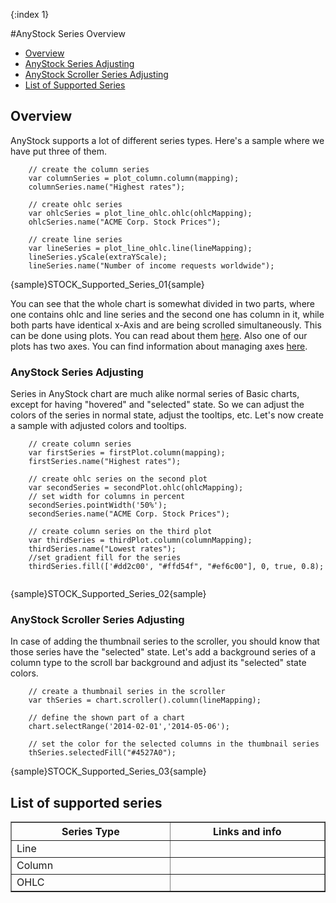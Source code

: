 {:index 1}

#AnyStock Series Overview

* [Overview](#overview)
 * [AnyStock Series Adjusting](#anystock_series_adjusting)
 * [AnyStock Scroller Series Adjusting](#anystock_scroller_series_adjusting)
* [List of Supported Series](#list_of_supported_series)


## Overview

AnyStock supports a lot of different series types. Here's a sample where we have put three of them. 

```
    // create the column series
    var columnSeries = plot_column.column(mapping);
    columnSeries.name("Highest rates");

	// create ohlc series
    var ohlcSeries = plot_line_ohlc.ohlc(ohlcMapping);
    ohlcSeries.name("ACME Corp. Stock Prices");

	// create line series
    var lineSeries = plot_line_ohlc.line(lineMapping);
    lineSeries.yScale(extraYScale);
    lineSeries.name("Number of income requests worldwide");
```
{sample}STOCK\_Supported\_Series\_01{sample}

You can see that the whole chart is somewhat divided in two parts, where one contains ohlc and line series and the second one has column in it, while both parts have identical x-Axis and are being scrolled simultaneously. This can be done using plots. You can read about them [here](../Chart_Plots). Also one of our plots has two axes. You can find information about managing axes [here](../../Axes_and_Grids/Axis_Basics).

### AnyStock Series Adjusting


Series in AnyStock chart are much alike normal series of Basic charts, except for having "hovered" and "selected" state. So we can adjust the colors of the series in normal state, adjust the tooltips, etc. Let's now create a sample with adjusted colors and tooltips.

```
    // create column series
    var firstSeries = firstPlot.column(mapping);
    firstSeries.name("Highest rates");

    // create ohlc series on the second plot
    var secondSeries = secondPlot.ohlc(ohlcMapping);
    // set width for columns in percent
    secondSeries.pointWidth('50%');
    secondSeries.name("ACME Corp. Stock Prices");

    // create column series on the third plot
    var thirdSeries = thirdPlot.column(columnMapping);
    thirdSeries.name("Lowest rates");
    //set gradient fill for the series
    thirdSeries.fill(['#dd2c00', "#ffd54f", "#ef6c00"], 0, true, 0.8);
	
```
{sample}STOCK\_Supported\_Series\_02{sample}


### AnyStock Scroller Series Adjusting

In case of adding the thumbnail series to the scroller, you should know that those series have the "selected" state. Let's add a background series of a column type to the scroll bar background and adjust its "selected" state colors.

```
    // create a thumbnail series in the scroller
    var thSeries = chart.scroller().column(lineMapping);

    // define the shown part of a chart 
    chart.selectRange('2014-02-01','2014-05-06');
        
    // set the color for the selected columns in the thumbnail series
    thSeries.selectedFill("#4527A0");
```

{sample}STOCK\_Supported\_Series\_03{sample}


## List of supported series

<table width="750" border="1" class="dtTABLE">
<tbody><tr>
<th width="350"><b>Series Type</b></th>
<th width="350"><b>Links and info</b></th>
</tr>
<tr>
<td>Line</td>
<td></td>
</tr>
<tr>
<td>Column</td>
<td></td>
</tr>
<tr>
<td>OHLC</td>
<td></td>
</tr>
</tbody></table>


